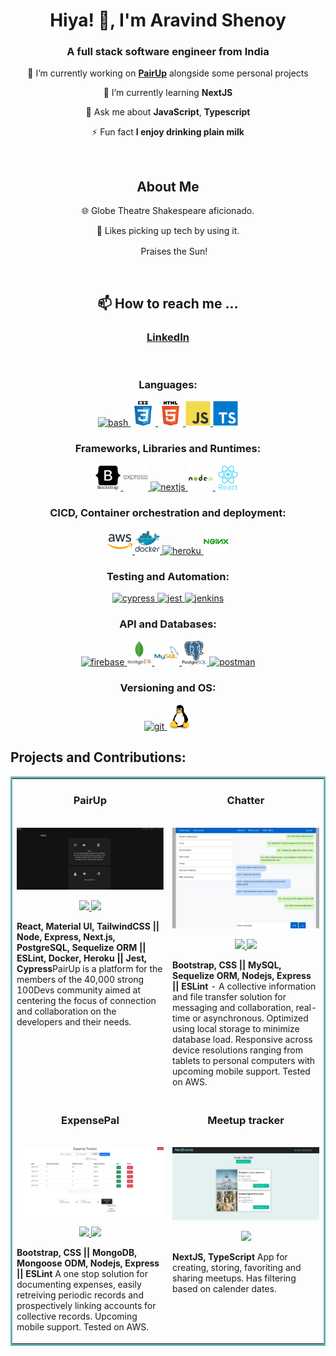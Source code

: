 <h1 align="center">Hiya! 👋, I'm Aravind Shenoy</h1>
<h3 align="center">A full stack software engineer from India</h3>

<p align="center"> 🔭 I’m currently working on <a href="https://github.com/timmyichen/dev-directory" target="_blank"><strong>PairUp</strong></a> alongside some personal projects</p>

<p align="center"> 🌱 I’m currently learning <strong>NextJS</strong></p>

<p align="center"> 💬 Ask me about <strong>JavaScript</strong>, <strong>Typescript</strong></p>

<p align="center"> ⚡ Fun fact <strong>I enjoy drinking plain milk</strong></p>

<br>

<h2 align="center">About Me </h2>

<p align="center">🌐 Globe Theatre Shakespeare aficionado.</p>

<p align="center">📡 Likes picking up tech by using it.  </p>

<p align="center"><img style="height:16px;width:16px" src="https://github.com/windyScripts/windyScripts/assets/75222342/0ff7f74c-ae1d-40ae-9dd2-9ceaa2515f8f"> Praises the Sun!  </p>

<br>

<h2 align="center"> 📫 How to reach me ...</h2>

<h3 align="center"><a href="https://www.linkedin.com/in/uaravindshenoy/">LinkedIn</a></h3>

<br>

<h3 align="center">Languages:</h3>
<div align="center">
 <a href="https://www.gnu.org/software/bash/" target="_blank" rel="noreferrer"> <img src="https://www.vectorlogo.zone/logos/gnu_bash/gnu_bash-icon.svg" alt="bash" width="40" height="40"/> </a> 
 <a href="https://www.w3schools.com/css/" target="_blank" rel="noreferrer"> <img src="https://raw.githubusercontent.com/devicons/devicon/master/icons/css3/css3-original-wordmark.svg" alt="css3" width="40" height="40"/> </a> 
 <a href="https://www.w3.org/html/" target="_blank" rel="noreferrer"> <img src="https://raw.githubusercontent.com/devicons/devicon/master/icons/html5/html5-original-wordmark.svg" alt="html5" width="40" height="40"/> </a> 
  <a href="https://developer.mozilla.org/en-US/docs/Web/JavaScript" target="_blank" rel="noreferrer"> <img src="https://raw.githubusercontent.com/devicons/devicon/master/icons/javascript/javascript-original.svg" alt="javascript" width="40" height="40"/> </a> 
   <a href="https://www.typescriptlang.org/" target="_blank" rel="noreferrer"> <img src="https://raw.githubusercontent.com/devicons/devicon/master/icons/typescript/typescript-original.svg" alt="typescript" width="40" height="40"/> </a>
</div>
 
<h3 align="center">Frameworks, Libraries and Runtimes:</h3>
<div align="center">
<a href="https://getbootstrap.com" target="_blank" rel="noreferrer"> <img src="https://raw.githubusercontent.com/devicons/devicon/master/icons/bootstrap/bootstrap-plain-wordmark.svg" alt="bootstrap" width="40" height="40"/> </a> 
<a href="https://expressjs.com" target="_blank" rel="noreferrer"> <img src="https://raw.githubusercontent.com/devicons/devicon/master/icons/express/express-original-wordmark.svg" alt="express" width="40" height="40"/> </a> 
<a href="https://nextjs.org/" target="_blank" rel="noreferrer"> <img src="https://cdn.worldvectorlogo.com/logos/nextjs-2.svg" alt="nextjs" width="40" height="40"/> </a> 
<a href="https://nodejs.org" target="_blank" rel="noreferrer"> <img src="https://raw.githubusercontent.com/devicons/devicon/master/icons/nodejs/nodejs-original-wordmark.svg" alt="nodejs" width="40" height="40"/> </a> 
<a href="https://reactjs.org/" target="_blank" rel="noreferrer"> <img src="https://raw.githubusercontent.com/devicons/devicon/master/icons/react/react-original-wordmark.svg" alt="react" width="40" height="40"/> </a> 
</div>

<h3 align="center">CICD, Container orchestration and deployment:</h3>
<div align="center">
 <a href="https://aws.amazon.com" target="_blank" rel="noreferrer"> <img src="https://raw.githubusercontent.com/devicons/devicon/master/icons/amazonwebservices/amazonwebservices-original-wordmark.svg" alt="aws" width="40" height="40"/> </a>
 <a href="https://www.docker.com/" target="_blank" rel="noreferrer"> <img src="https://raw.githubusercontent.com/devicons/devicon/master/icons/docker/docker-original-wordmark.svg" alt="docker" width="40" height="40"/> </a> 
  <a href="https://heroku.com" target="_blank" rel="noreferrer"> <img src="https://www.vectorlogo.zone/logos/heroku/heroku-icon.svg" alt="heroku" width="40" height="40"/> </a>
  <a href="https://www.nginx.com" target="_blank" rel="noreferrer"> <img src="https://raw.githubusercontent.com/devicons/devicon/master/icons/nginx/nginx-original.svg" alt="nginx" width="40" height="40"/> </a> 
</div>

<h3 align="center">Testing and Automation:</h3>
<div align="center">
<a href="https://www.cypress.io" target="_blank" rel="noreferrer"> <img src="https://raw.githubusercontent.com/simple-icons/simple-icons/6e46ec1fc23b60c8fd0d2f2ff46db82e16dbd75f/icons/cypress.svg" alt="cypress" width="40" height="40"/> </a> 
<a href="https://jestjs.io" target="_blank" rel="noreferrer"> <img src="https://www.vectorlogo.zone/logos/jestjsio/jestjsio-icon.svg" alt="jest" width="40" height="40"/> </a> 
  <a href="https://www.jenkins.io" target="_blank" rel="noreferrer"> <img src="https://www.vectorlogo.zone/logos/jenkins/jenkins-icon.svg" alt="jenkins" width="40" height="40"/> </a> 
</div>

<h3 align="center">API and Databases:</h3>
<div align="center">
<a href="https://firebase.google.com/" target="_blank" rel="noreferrer"> <img src="https://www.vectorlogo.zone/logos/firebase/firebase-icon.svg" alt="firebase" width="40" height="40"/> </a> 
<a href="https://www.mongodb.com/" target="_blank" rel="noreferrer"> <img src="https://raw.githubusercontent.com/devicons/devicon/master/icons/mongodb/mongodb-original-wordmark.svg" alt="mongodb" width="40" height="40"/> </a> 
<a href="https://www.mysql.com/" target="_blank" rel="noreferrer"> <img src="https://raw.githubusercontent.com/devicons/devicon/master/icons/mysql/mysql-original-wordmark.svg" alt="mysql" width="40" height="40"/> </a> 
 <a href="https://www.postgresql.org" target="_blank" rel="noreferrer"> <img src="https://raw.githubusercontent.com/devicons/devicon/master/icons/postgresql/postgresql-original-wordmark.svg" alt="postgresql" width="40" height="40"/> </a> 
 <a href="https://postman.com" target="_blank" rel="noreferrer"> <img src="https://www.vectorlogo.zone/logos/getpostman/getpostman-icon.svg" alt="postman" width="40" height="40"/> </a> 
</div>

<h3 align="center">Versioning and OS:</h3>
<div align="center">
 <a href="https://git-scm.com/" target="_blank" rel="noreferrer"> <img src="https://www.vectorlogo.zone/logos/git-scm/git-scm-icon.svg" alt="git" width="40" height="40"/> </a> 
 <a href="https://www.linux.org/" target="_blank" rel="noreferrer"> <img src="https://raw.githubusercontent.com/devicons/devicon/master/icons/linux/linux-original.svg" alt="linux" width="40" height="40"/> </a> 
</div>

## Projects and Contributions:

<table bordercolor="#66b2b2">

  <tr>
   <td width="50%" valign="top">
      <h3 align="center">PairUp</h3>
        <br />
        <a target="_blank" href="#">
            <img src="images/pairup.png" width="100%"  alt="PairUp demo"/>
        </a>
        <br />
        <p align="center">
          <a href="https://github.com/timmyichen/dev-directory" target="_blank">
            <img src="https://img.shields.io/static/v1?label=|&message=REPO&color=23555f&style=plastic&logo=github&logo-color=white"/>
          </a>  
          <a href="#" target="_blank">
            <img src="https://img.shields.io/static/v1?label=|&message=WEBSITE&color=cdf998&style=plastic&logo=wordpress&logo-color=white"/>
          </a>
      </p>
      <p><strong align="center">React, Material UI, TailwindCSS || Node, Express, Next.js, PostgreSQL, Sequelize ORM ||
ESLint, Docker, Heroku || Jest, Cypress</strong>PairUp is a platform for the members of the 40,000 strong 100Devs community aimed at centering the focus of
connection and collaboration on the developers and their needs.</p>
    </td>
    <td width="50%" valign="top">
      <h3 align="center">Chatter</h3>
        <br />
        <a target="_blank" href="#">
            <img src="images/Chatter.jpg" width="100%" alt="Chatter demo"/>
        </a>
        <br />
        <p align="center">
          <a href="https://github.com/windyScripts/chat" target="_blank">
            <img src="https://img.shields.io/static/v1?label=|&message=REPO&color=23555f&style=plastic&logo=github&logo-color=white"/>
          </a>  
          <a href="#" target="_blank">
            <img src="https://img.shields.io/static/v1?label=|&message=WEBSITE&color=cdf998&style=plastic&logo=wordpress&logo-color=white"/>
          </a>
      </p>
      <p><strong align="center">Bootstrap, CSS || MySQL, Sequelize ORM, Nodejs, Express || ESLint</strong> - A collective information and file transfer solution for messaging and collaboration,
real-time or asynchronous. Optimized using local storage to minimize database load.
Responsive across device resolutions ranging from tablets to personal computers with
upcoming mobile support. Tested on AWS.</p>
    </td>
    
  </tr>

  <tr>
<td width="50%" valign="top">
      <h3 align="center">ExpensePal</h3>
        <br />
        <a target="_blank" href="#">
            <img src="images/ExpensePal.png" width="100%"  alt="ExpensePal demo"/>
        </a>
        <br />
        <p align="center">
          <a href="https://github.com/windyScripts/expense-tracker" target="_blank">
            <img src="https://img.shields.io/static/v1?label=|&message=REPO&color=23555f&style=plastic&logo=github&logo-color=white"/>
          </a>  
          <a href="#" target="_blank">
            <img src="https://img.shields.io/static/v1?label=|&message=WEBSITE&color=cdf998&style=plastic&logo=wordpress&logo-color=white"/>
          </a>
      </p>
      <p><strong align="center">Bootstrap, CSS || MongoDB, Mongoose ODM, Nodejs, Express || ESLint</strong> A one stop solution for documenting expenses, easily retreiving periodic records and prospectively linking accounts for collective records. Upcoming mobile support. Tested on AWS. </p>
    </td>
    <td width="50%" valign="top">
      <h3 align="center">Meetup tracker</h3>
        <br />
        <a target="_blank" href="#">
            <img src="images/meetup.jpg" width="100%" alt="Meetup demo"/>
        </a>
        <br />
        <p align="center">
          <a href="https://github.com/windyScripts/meetups-next-ts" target="_blank">
            <img src="https://img.shields.io/static/v1?label=|&message=REPO&color=23555f&style=plastic&logo=github&logo-color=white"/>
          </a>  
      </p>
      <p><strong>NextJS, TypeScript</strong> App for creating, storing, favoriting and sharing meetups. Has filtering based on calender dates.</p>
    </td>
    
  </tr>

</table>

<!-- <p><img align="left" src="https://github-readme-stats.vercel.app/api/top-langs?username=intelagense&show_icons=true&locale=en&layout=compact" alt="intelagense" /></p>

<p>&nbsp;<img align="center" src="https://github-readme-stats.vercel.app/api?username=intelagense&show_icons=true&locale=en" alt="intelagense" /></p>
 -->
<!-- <p><img align="center" src="https://github-readme-streak-stats.herokuapp.com/?user=intelagense&theme=default" alt="intelagense" /></p>

<br> -->

<!-- ## My current soundtrack 🎸

[![spotify-github-profile](https://spotify-github-profile.vercel.app/api/view?uid=intelagense&cover_image=false&theme=default)](https://spotify-github-profile.vercel.app/api/view?uid=intelagense&redirect=true) -->

<!---
You found the secret message!
--->

